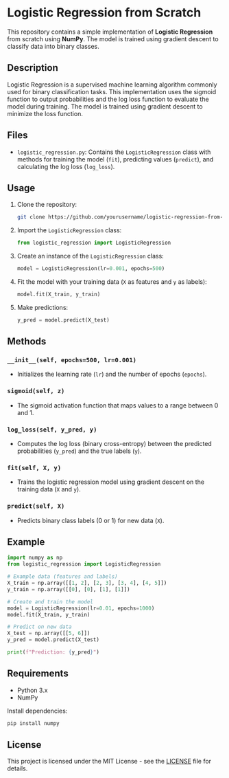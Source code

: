# Logistic Regression from Scratch

This repository contains a simple implementation of **Logistic Regression** from scratch using **NumPy**. The model is trained using gradient descent to classify data into binary classes.

## Description

Logistic Regression is a supervised machine learning algorithm commonly used for binary classification tasks. This implementation uses the sigmoid function to output probabilities and the log loss function to evaluate the model during training. The model is trained using gradient descent to minimize the loss function.

## Files

- `logistic_regression.py`: Contains the `LogisticRegression` class with methods for training the model (`fit`), predicting values (`predict`), and calculating the log loss (`log_loss`).

## Usage

1. Clone the repository:

   ```bash
   git clone https://github.com/yourusername/logistic-regression-from-scratch.git
   ```

2. Import the `LogisticRegression` class:

   ```python
   from logistic_regression import LogisticRegression
   ```

3. Create an instance of the `LogisticRegression` class:

   ```python
   model = LogisticRegression(lr=0.001, epochs=500)
   ```

4. Fit the model with your training data (`X` as features and `y` as labels):

   ```python
   model.fit(X_train, y_train)
   ```

5. Make predictions:

   ```python
   y_pred = model.predict(X_test)
   ```

## Methods

### `__init__(self, epochs=500, lr=0.001)`
- Initializes the learning rate (`lr`) and the number of epochs (`epochs`).

### `sigmoid(self, z)`
- The sigmoid activation function that maps values to a range between 0 and 1.

### `log_loss(self, y_pred, y)`
- Computes the log loss (binary cross-entropy) between the predicted probabilities (`y_pred`) and the true labels (`y`).

### `fit(self, X, y)`
- Trains the logistic regression model using gradient descent on the training data (`X` and `y`).

### `predict(self, X)`
- Predicts binary class labels (0 or 1) for new data (`X`).

## Example

```python
import numpy as np
from logistic_regression import LogisticRegression

# Example data (features and labels)
X_train = np.array([[1, 2], [2, 3], [3, 4], [4, 5]])
y_train = np.array([[0], [0], [1], [1]])

# Create and train the model
model = LogisticRegression(lr=0.01, epochs=1000)
model.fit(X_train, y_train)

# Predict on new data
X_test = np.array([[5, 6]])
y_pred = model.predict(X_test)

print(f"Prediction: {y_pred}")
```

## Requirements

- Python 3.x
- NumPy

Install dependencies:

```bash
pip install numpy
```

## License

This project is licensed under the MIT License - see the [LICENSE](LICENSE) file for details.
